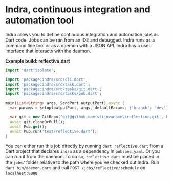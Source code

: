 Indra, continuous integration and automation tool
=================================================

Indra allows you to define continuous integration and automation jobs as Dart code.
Jobs can be ran from an IDE and debugged.
Indra runs as a command line tool or as a daemon with a JSON API.
Indra has a user interface that interacts with the daemon.

**Example build: reflective.dart**

```dart
import 'dart:isolate';

import 'package:indra/src/cli.dart';
import 'package:indra/src/task.dart';
import 'package:indra/src/tasks/git.dart';
import 'package:indra/src/tasks/pub.dart';

main(List<String> args, SendPort outputPort) async {
  var params = setup(outputPort, args, defaultParams: {'branch': 'dev'});

  var git = new GitRepo('git@github.com:stijnvanbael/reflection.git', branch: params['branch']);
  await git.cloneOrPull();
  await Pub.get();
  await Pub.run('test/reflective.dart');
}
```

You can either run this job directly by running `dart reflective.dart` from a Dart project that declares `indra` as a dependency in `pubspec.yaml`.
Or you can run it from the daemon.
To do so, `reflective.dart` must be placed in the `jobs/` folder relative to the path where you've checked out Indra.
Run `dart bin/daemon.dart` and call `POST /jobs/reflective/schedule` on `localhost:8080`.